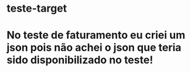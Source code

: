 # teste-target

# No teste de faturamento eu criei um json pois não achei o json que teria sido disponibilizado no teste!
